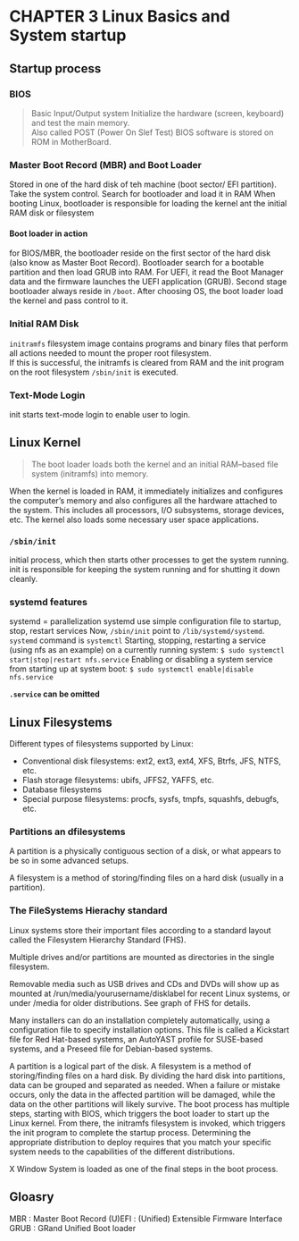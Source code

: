 # CHAPTER 3 Linux Basics and System startup 

## Startup process
### BIOS
> Basic Input/Output system 
Initialize the hardware (screen, keyboard) and test the main memory.  
Also called POST (Power On Slef Test)
BIOS software is stored on ROM in MotherBoard.

### Master Boot Record (MBR) and Boot Loader
Stored in one of the hard disk of teh machine (boot sector/ EFI partition).
Take the system control. Search for bootloader and load it in RAM
When booting Linux, bootloader is responsible for loading the kernel ant the initial RAM disk or filesystem 

#### Boot loader in action 
for BIOS/MBR, the bootloader reside on the first sector of the hard disk (also know as Master Boot Record).
Bootloader search for a bootable partition and then load GRUB into RAM.
For UEFI, it read the Boot Manager data and the firmware launches the UEFI application (GRUB).
Second stage bootloader always reside in `/boot`.
After choosing OS, the boot loader load the kernel and pass control to it.

### Initial RAM Disk

`initramfs` filesystem image contains programs and binary files that perform all actions needed to mount the proper root filesystem.  
If this is successful, the initramfs is cleared from RAM and the init program on the root filesystem `/sbin/init` is executed.

### Text-Mode Login 
init starts text-mode login to enable user to login.

## Linux Kernel
> The boot loader loads both the kernel and an initial RAM–based file system (initramfs) into memory.

When the kernel is loaded in RAM, it immediately initializes and configures the computer’s memory and also configures all the hardware attached to the system. This includes all processors, I/O subsystems, storage devices, etc. The kernel also loads some necessary user space applications.

### `/sbin/init`

 initial process, which then starts other processes to get the system running.  
 init is responsible for keeping the system running and for shutting it down cleanly.  

### systemd features 

systemd = parallelization
systemd use simple configuration file to startup, stop, restart services
Now, `/sbin/init` point to `/lib/systemd/systemd`. 
`systemd` command is `systemctl`
Starting, stopping, restarting a service (using nfs as an example) on a currently running system: 
`$ sudo systemctl start|stop|restart nfs.service`
Enabling or disabling a system service from starting up at system boot:
`$ sudo systemctl enable|disable nfs.service`

**`.service` can be omitted**


## Linux Filesystems 

Different types of filesystems supported by Linux:

 * Conventional disk filesystems: ext2, ext3, ext4, XFS, Btrfs, JFS, NTFS, etc.
 * Flash storage filesystems: ubifs, JFFS2, YAFFS, etc.
 * Database filesystems
 * Special purpose filesystems: procfs, sysfs, tmpfs, squashfs, debugfs, etc.

### Partitions an dfilesystems
A partition is a physically contiguous section of a disk, or what appears to be so in some advanced setups.

A filesystem is a method of storing/finding files on a hard disk (usually in a partition). 

### The FileSystems Hierachy standard

Linux systems store their important files according to a standard layout called the Filesystem Hierarchy Standard (FHS). 

Multiple drives and/or partitions are mounted as directories in the single filesystem. 

Removable media such as USB drives and CDs and DVDs will show up as mounted at /run/media/yourusername/disklabel for recent Linux systems, or under /media for older distributions.
See graph of FHS for details.

Many installers can do an installation completely automatically, using a configuration file to specify installation options. This file is called a Kickstart file for Red Hat-based systems, an AutoYAST profile for SUSE-based systems, and a Preseed file for Debian-based systems.


A partition is a logical part of the disk.
A filesystem is a method of storing/finding files on a hard disk.
By dividing the hard disk into partitions, data can be grouped and separated as needed. When a failure or mistake occurs, only the data in the affected partition will be damaged, while the data on the other partitions will likely survive.
The boot process has multiple steps, starting with BIOS, which triggers the boot loader to start up the Linux kernel. From there, the initramfs filesystem is invoked, which triggers the init program to complete the startup process.
Determining the appropriate distribution to deploy requires that you match your specific system needs to the capabilities of the different distributions.

X Window System is loaded as one of the final steps in the boot process.
## Gloasry

MBR : Master Boot Record
(U)EFI : (Unified) Extensible Firmware Interface 
GRUB : GRand Unified Boot loader
